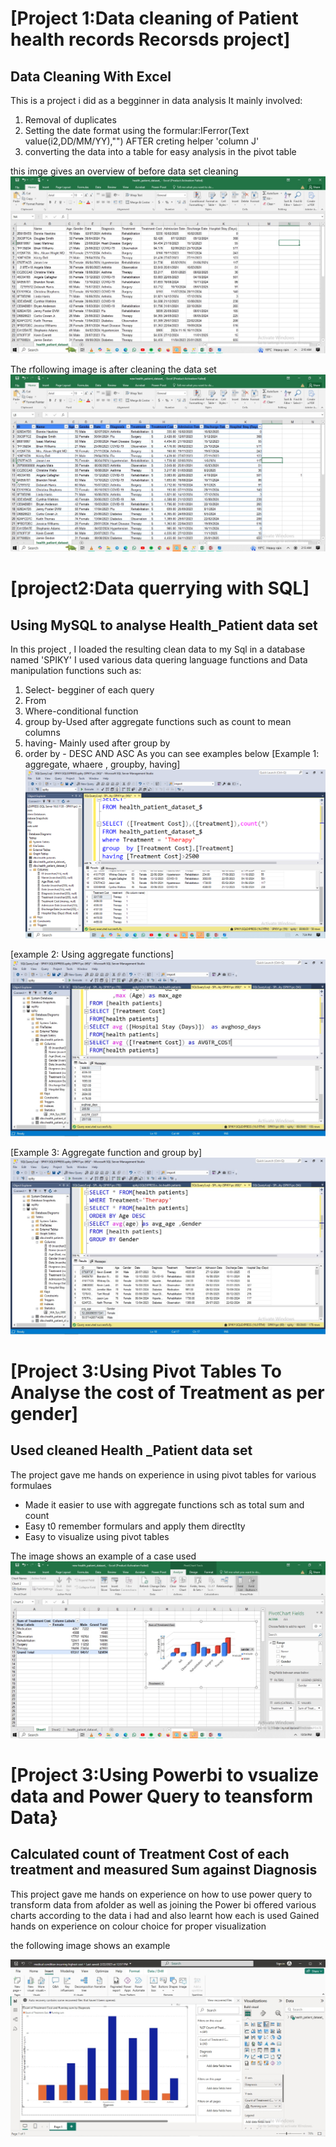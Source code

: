 # [Project 1:Data cleaning of Patient health records Recorsds project]
## Data Cleaning With Excel

This is a project i did as a begginner in data analysis
It mainly involved:

1. Removal of duplicates
2. Setting the date format  using the formular:IFerror(Text value(i2,DD/MM/YY),"") AFTER creting helper 'column J'
3. converting the data into a table for easy analysis in the pivot  table

this imge gives an overview of before data set cleaning
![image alt](https://github.com/s-r3/joywawiranjeu/blob/c58dda60b91b86fe8ff1f6ffb0ce4c1be6819624/before%20cleaning%20data%20set.jpg)

 The rfollowing image is after cleaning the data set
 ![image alt](https://github.com/s-r3/joywawiranjeu/blob/ca8bc5a8d43ea59171fd7aa57307ca99863d4e2f/after%20cleaning%20%20health_Patient%20dataset.jpg)


# [project2:Data querrying with SQL]
## Using MySQL to analyse Health_Patient data set

In this project , I loaded the resulting clean data to my Sql in a database named 'SPIKY'
I used various  data quering language functions and Data manipulation functions such as:

1. Select- begginer of each query
2. From
3. Where-conditional function
4. group by-Used after aggregate  functions such as count to mean columns
5. having- Mainly used after group by
6. order by - DESC AND ASC
As you can see examples below
[Example 1: aggregate, whaere , groupby, having]
![image alt](https://github.com/s-r3/joywawiranjeu/blob/596dcc3deed43a499f6931272e9c84584fb95f4f/SQL%20FUNCTION%206..png)

[example 2: Using aggregate functions]
![image alt](https://github.com/s-r3/joywawiranjeu/blob/10fdbbe776dfcb50632228a7bf7deea388ab804e/SQL%20FUNCTION%209.jpg)

[Example 3: Aggregate function and group by]
![image alr](https://github.com/s-r3/joywawiranjeu/blob/1dac5e2a908a5976227b0faafe1162c71666eb3d/SQL%20FUNCTION%204.jpg)

# [Project 3:Using Pivot Tables To Analyse the cost of  Treatment as per gender]
## Used cleaned Health _Patient data set

The  project gave me hands on experience in using pivot tables for various formulaes
- Made it easier to use with aggregate functions sch as total sum and count
- Easy t0 remember formulars and apply  them directlty
- Easy to visualize using pivot tables

The image shows an example of a case used
![image alt](https://github.com/s-r3/joywawiranjeu/blob/66b1406f476e3658bde38a7bf9cfbb48bc9914b0/PIVOT%20and%20Pivot%20chats.jpg)

# [Project 3:Using Powerbi to vsualize data and  Power Query to teansform Data}
## Calculated count of Treatment Cost of each treatment and measured  Sum against Diagnosis 
This project gave me hands on experience on how to use power query to transform data from afolder as well as joining the
Power bi offered various charts according to the data i had and also learnt how each is used
Gained hands on experience on colour choice for proper visualization

the following image shows an example

![imagw alt](https://github.com/s-r3/joywawiranjeu/blob/c066b8083e31d23de61f9c3f46c3e3bb0c48e26a/Power%20bi%20Visualization.jpg)













